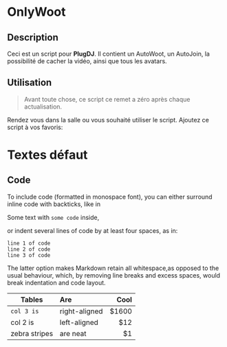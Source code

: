 OnlyWoot
========


Description
----------
Ceci est un script pour **PlugDJ**. Il contient un AutoWoot, un AutoJoin, la possibilité de cacher la vidéo, ainsi que tous les avatars. 


Utilisation
-------

<blockquote><p>Avant toute chose, ce script ce remet a zéro après chaque actualisation.</p></blockquote> 

Rendez vous dans la salle ou vous souhaité utiliser le script. Ajoutez ce script à vos favoris: 

Textes défaut
================

Code
--------------
To include code (formatted in monospace font), you can either surround inline code with backticks, like in

Some text with `some code` inside,

or indent several lines of code by at least four spaces, as in:

    line 1 of code   
    line 2 of code    
    line 3 of code   

The latter option makes Markdown retain all whitespace,as opposed to the usual behaviour, which, by removing line breaks and excess spaces, would break indentation and code layout.

|   Tables      | Are             | Cool   |
| ------------- | :-------------  | -----: |
| `col 3 is`    | right-aligned   | $1600  |
| col 2 is      | left-aligned    | $12    |
| zebra stripes | are neat        | $1     |

